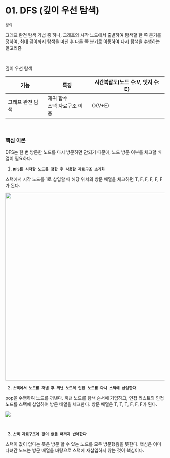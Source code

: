 # 01. DFS (깊이 우선 탐색)

`정의`

그래프 완전 탐색 기법 중 하나, 그래프의 시작 노드에서 출발하여 탐색할 한 쪽 분기를 정하여, 최대 깊이까지 탐색을 마친 후 다른 쪽 분기로 이동하여 다시 탐색을 수행하는 알고리즘

<br>

깊이 우선 탐색

| 기능        | 특징                   | 시간복잡도(노드 수:V, 엣지 수: E) |
| --------- | -------------------- | ---------------------- |
| 그래프 완전 탐색 | 재귀 함수<br/>스택 자료구조 이용 | O(V+E)                 |

<br>

### 핵심 이론

DFS는 한 번 방문한 노드를 다시 방문하면 안되기 때문에, 노드 방문 여부를 체크할 배열이 필요하다.



1. **`DFS를 시작할 노드를 정한 후 사용할 자료구조 초기화`**

스택에서 시작 노드를 1로 삽입할 때 해당 위치의 방문 배열을 체크하면 T, F, F, F, F, F가 된다.

<img title="" src="file:///C:/Users/ganjisriver/AppData/Roaming/marktext/images/2024-10-25-16-39-13-image.png" alt="" width="593" data-align="left">

<br>

2. **`스택에서 노드를 꺼낸 후 꺼낸 노드의 인접 노드를 다시 스택에 삽입한다`**

pop을 수행하여 노드를 꺼낸다. 꺼낸 노드를 탐색 순서에 기입하고, 인접 리스트의 인접 노드를 스택에 삽입하여 방문 배열을 체크한다. 방문 배열은 T, T, T, F, F, F가 된다.

![](C:\Users\ganjisriver\AppData\Roaming\marktext\images\2024-10-25-16-40-35-image.png)

<br>

3. **`스택 자료구조에 값이 없을 때까지 반복한다`**

스택이 값이 없다는 뜻은 방문 할 수 있는 노드를 모두 방문했음을 뜻한다. 핵심은 이미 다녀간 노드는 방문 배열을 바탕으로 스택에 재삽입하지 않는 것이 핵심이다.

<br>


